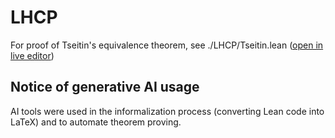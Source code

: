 # LHCP

For proof of Tseitin's equivalence theorem, see ./LHCP/Tseitin.lean ([open in live editor](https://live.lean-lang.org/#url=https%3A%2F%2Fraw.githubusercontent.com%2Fxhalo32%2FLHCP%2Frefs%2Fheads%2Fmain%2FLHCP%2FTseitin.lean))

## Notice of generative AI usage

AI tools were used in the informalization process (converting Lean code into LaTeX) and to automate theorem proving.